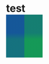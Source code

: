 # test

asdf



<style>
    canvas { 
        border-image: linear-gradient(120deg, #155799, #159957);
        border-image-slice: 1;
        border-width: 50px;
        border-style: solid;
    }
</style>

<!--
    Import PDF.js required libraries 
-->
<script src="pdf.js"></script>
<script src="pdf.worker.js"></script>

<canvas data-source="https://raw.githubusercontent.com/chfrn/Erindale-Math-Club/master/Number%20Theory/Divisibility%20and%20GCD%20Part%201.pdf" data-scale="0.5"></canvas>

<script type="text/javascript">

    const renderPDF = async (canvas, fname, zoom = 1) => {
        const $ = document.querySelector.bind(document);

        //const canvas = document.createElement('canvas');
        const ctx = canvas.getContext('2d');
        const rect = canvas.getBoundingClientRect();
    

        const pdf = await pdfjsLib.getDocument(fname);

        const { numPages } = pdf._pdfInfo;

        let currentPage = 0, page, viewport;

        canvas.onclick = (e) => {
            const x = e.clientX - rect.left;
            const y = e.clientY - rect.top;
            updatePage(x > canvas.width / 2);
        }

        document.onkeydown = (e) => {
            if(e.keyCode === 39 || e.keyCode === 37) updatePage(e.keyCode === 39)
        }

        const updatePage = async (right) => {
            if(right) currentPage = Math.min(currentPage + 1, numPages);
            else currentPage = Math.max(1, currentPage - 1)

            page = await pdf.getPage(currentPage);

            let view = page.getViewport(1 / zoom);

            canvas.width = view.width;
            canvas.height = view.height;

            const renderContext = { 
                canvasContext: ctx,
                viewport: view
            }

            await page.render(renderContext);
        }

        updatePage(1);
    }

    for(const c of document.getElementsByTagName('canvas')){
        console.log(c.dataset)
        renderPDF(c, c.dataset.source, +c.dataset.scale || 0.5);
    }

</script>